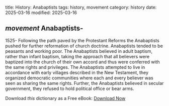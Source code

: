 title: History: Anabaptists
tags: history, movement
category: history
date: 2025-03-16
modified: 2025-03-16

## _movement_  Anabaptists-
1525-
Following the path paved by the
  Protestant Reforms the Anabaptists pushed for further reformation of
  church doctrine.  Anabaptists tended to be peasants and working
  poor.   The Anabaptists believed in adult baptism, rather than
  infant baptism, taking the approach that all believers were baptized
  into the church of their own accord and thus were conferred with the
  same rights and privileges.  The Anabaptists attempted to live in
  accordance with early villages described in the New Testament, they
  organized democratic communities where each and every believer was
  seen as sharing the same rights.  Further, the Anabaptists believed
  in secular government, they refused to hold political office or bear
  arms.



Download *this* dictionary as a Free eBook: [Download Now]({static}static/CairnsHistoryDictionary.pdf)

